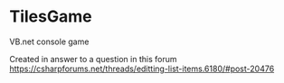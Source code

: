 # TilesGame
VB.net console game

Created in answer to a question in this forum https://csharpforums.net/threads/editting-list-items.6180/#post-20476
